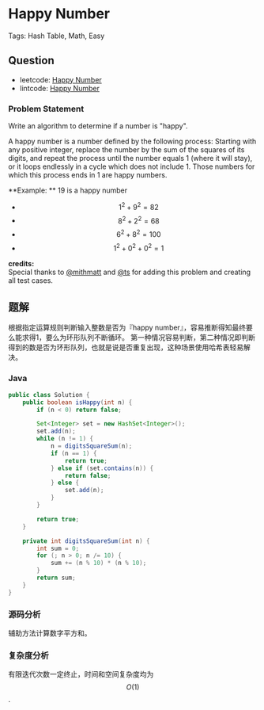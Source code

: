 # Happy Number

Tags: Hash Table, Math, Easy

## Question

- leetcode: [Happy Number](https://leetcode.com/problems/happy-number/)
- lintcode: [Happy Number](http://www.lintcode.com/en/problem/happy-number/)

### Problem Statement

Write an algorithm to determine if a number is "happy".

A happy number is a number defined by the following process: Starting with any
positive integer, replace the number by the sum of the squares of its digits,
and repeat the process until the number equals 1 (where it will stay), or it
loops endlessly in a cycle which does not include 1. Those numbers for which
this process ends in 1 are happy numbers.

**Example: ** 19 is a happy number

  * $$1^2 + 9^2 = 82$$
  * $$8^2 + 2^2 = 68$$
  * $$6^2 + 8^2 = 100$$
  * $$1^2 + 0^2 + 0^2 = 1$$

**credits:**  
Special thanks to [@mithmatt](https://leetcode.com/discuss/user/mithmatt) and
[@ts](https://leetcode.com/discuss/user/ts) for adding this problem and
creating all test cases.

## 题解

根据指定运算规则判断输入整数是否为『happy number』，容易推断得知最终要么能求得1，要么为环形队列不断循环。
第一种情况容易判断，第二种情况即判断得到的数是否为环形队列，也就是说是否重复出现，这种场景使用哈希表轻易解决。

### Java

```java
public class Solution {
    public boolean isHappy(int n) {
        if (n < 0) return false;

        Set<Integer> set = new HashSet<Integer>();
        set.add(n);
        while (n != 1) {
            n = digitsSquareSum(n);
            if (n == 1) {
                return true;
            } else if (set.contains(n)) {
                return false;
            } else {
                set.add(n);
            }
        }

        return true;
    }

    private int digitsSquareSum(int n) {
        int sum = 0;
        for (; n > 0; n /= 10) {
            sum += (n % 10) * (n % 10);
        }
        return sum;
    }
}
```

### 源码分析

辅助方法计算数字平方和。

### 复杂度分析

有限迭代次数一定终止，时间和空间复杂度均为 $$O(1)$$.